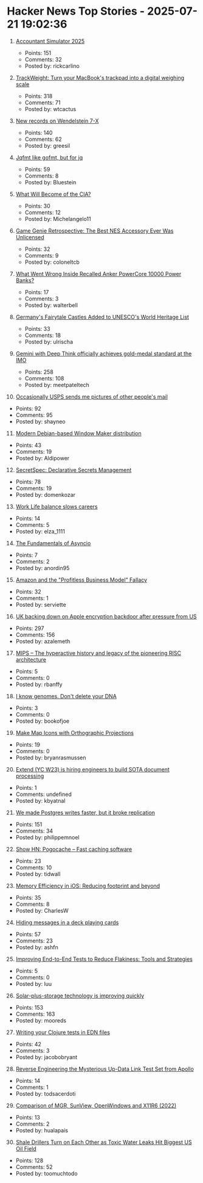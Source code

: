 # Hacker News Top Stories - 2025-07-21 19:02:36

1. [Accountant Simulator 2025](https://accounting.penrose.com/)
   - Points: 151
   - Comments: 32
   - Posted by: rickcarlino

2. [TrackWeight: Turn your MacBook's trackpad into a digital weighing scale](https://github.com/KrishKrosh/TrackWeight)
   - Points: 318
   - Comments: 71
   - Posted by: wtcactus

3. [New records on Wendelstein 7-X](https://www.iter.org/node/20687/new-records-wendelstein-7-x)
   - Points: 140
   - Comments: 62
   - Posted by: greesil

4. [Jqfmt like gofmt, but for jq](https://github.com/noperator/jqfmt)
   - Points: 59
   - Comments: 8
   - Posted by: Bluestein

5. [What Will Become of the CIA?](https://www.newyorker.com/magazine/2025/07/28/the-mission-the-cia-in-the-21st-century-tim-weiner-book-review)
   - Points: 30
   - Comments: 12
   - Posted by: Michelangelo11

6. [Game Genie Retrospective: The Best NES Accessory Ever Was Unlicensed](https://tedium.co/2025/07/21/the-game-genie-generation/)
   - Points: 32
   - Comments: 9
   - Posted by: coloneltcb

7. [What Went Wrong Inside Recalled Anker PowerCore 10000 Power Banks?](https://www.lumafield.com/article/what-went-wrong-inside-these-recalled-power-banks)
   - Points: 17
   - Comments: 3
   - Posted by: walterbell

8. [Germany's Fairytale Castles Added to UNESCO's World Heritage List](https://www.smithsonianmag.com/smart-news/germanys-stunning-fairytale-castles-added-to-unescos-world-heritage-list-180987007/)
   - Points: 33
   - Comments: 18
   - Posted by: ulrischa

9. [Gemini with Deep Think officially achieves gold-medal standard at the IMO](https://deepmind.google/discover/blog/advanced-version-of-gemini-with-deep-think-officially-achieves-gold-medal-standard-at-the-international-mathematical-olympiad/)
   - Points: 258
   - Comments: 108
   - Posted by: meetpateltech

10. [Occasionally USPS sends me pictures of other people's mail](https://the418.substack.com/p/a-bug-in-the-mail)
   - Points: 92
   - Comments: 95
   - Posted by: shayneo

11. [Modern Debian-based Window Maker distribution](https://wmlive.sourceforge.net/)
   - Points: 43
   - Comments: 19
   - Posted by: Aldipower

12. [SecretSpec: Declarative Secrets Management](https://devenv.sh/blog/2025/07/21/announcing-secretspec-declarative-secrets-management/)
   - Points: 78
   - Comments: 19
   - Posted by: domenkozar

13. [Work Life balance slows careers](https://www.pathtostaff.com/p/work-life-balance-slows-careers-e9)
   - Points: 14
   - Comments: 5
   - Posted by: elza_1111

14. [The Fundamentals of Asyncio](https://github.com/anordin95/a-conceptual-overview-of-asyncio/blob/main/readme.md)
   - Points: 7
   - Comments: 2
   - Posted by: anordin95

15. [Amazon and the "Profitless Business Model" Fallacy](https://www.eugenewei.com/blog/2013/10/25/amazon-and-the-profitless-business-model-narrative)
   - Points: 32
   - Comments: 1
   - Posted by: serviette

16. [UK backing down on Apple encryption backdoor after pressure from US](https://arstechnica.com/tech-policy/2025/07/uk-backing-down-on-apple-encryption-backdoor-after-pressure-from-us/)
   - Points: 297
   - Comments: 156
   - Posted by: azalemeth

17. [MIPS – The hyperactive history and legacy of the pioneering RISC architecture](https://thechipletter.substack.com/p/mips)
   - Points: 5
   - Comments: 0
   - Posted by: rbanffy

18. [I know genomes. Don't delete your DNA](https://stevensalzberg.substack.com/p/i-know-genomes-dont-delete-your-dna)
   - Points: 3
   - Comments: 0
   - Posted by: bookofjoe

19. [Make Map Icons with Orthographic Projections](https://www.esri.com/arcgis-blog/products/arcgis-living-atlas/mapping/custom-orthographic-icons)
   - Points: 19
   - Comments: 0
   - Posted by: bryanrasmussen

20. [Extend (YC W23) is hiring engineers to build SOTA document processing](https://jobs.ashbyhq.com/extend)
   - Points: 1
   - Comments: undefined
   - Posted by: kbyatnal

21. [We made Postgres writes faster, but it broke replication](https://www.paradedb.com/blog/lsm_trees_in_postgres)
   - Points: 151
   - Comments: 34
   - Posted by: philippemnoel

22. [Show HN: Pogocache – Fast caching software](https://github.com/tidwall/pogocache)
   - Points: 23
   - Comments: 10
   - Posted by: tidwall

23. [Memory Efficiency in iOS: Reducing footprint and beyond](https://antongubarenko.substack.com/p/memory-efficiency-in-ios-reducing)
   - Points: 35
   - Comments: 8
   - Posted by: CharlesW

24. [Hiding messages in a deck playing cards](https://asherfalcon.com/blog/posts/3)
   - Points: 57
   - Comments: 23
   - Posted by: ashfn

25. [Improving End-to-End Tests to Reduce Flakiness: Tools and Strategies](https://blog.testresult.co/improving-end-to-end-tests-to-reduce-flakiness-tools-strategies/)
   - Points: 5
   - Comments: 0
   - Posted by: luu

26. [Solar-plus-storage technology is improving quickly](https://www.volts.wtf/p/solarstorage-is-so-much-farther-along)
   - Points: 153
   - Comments: 163
   - Posted by: mooreds

27. [Writing your Clojure tests in EDN files](https://biffweb.com/p/edn-tests/)
   - Points: 42
   - Comments: 3
   - Posted by: jacobobryant

28. [Reverse Engineering the Mysterious Up-Data Link Test Set from Apollo](https://www.righto.com/2025/07/reverse-engineering-mysterious-up-data.html)
   - Points: 14
   - Comments: 1
   - Posted by: todsacerdoti

29. [Comparison of MGR, SunView, OpenWindows and X11R6 (2022)](http://oldvcr.blogspot.com/2022/10/if-one-guis-not-enough-for-your-sparc.html)
   - Points: 13
   - Comments: 2
   - Posted by: hualapais

30. [Shale Drillers Turn on Each Other as Toxic Water Leaks Hit Biggest US Oil Field](https://www.bloomberg.com/news/articles/2025-07-21/toxic-water-leaks-from-top-us-oil-field-ensnare-devon-dvn-in-texas-court-fight)
   - Points: 128
   - Comments: 52
   - Posted by: toomuchtodo

